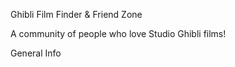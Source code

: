 Ghibli Film Finder & Friend Zone 

  A community of people who love Studio Ghibli films!

General Info







